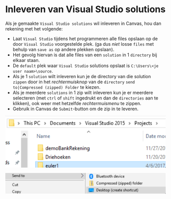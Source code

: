 # Inleveren van Visual Studio solutions

Als je gemaakte `Visual Studio solutions` wil inleveren in Canvas,
hou dan rekening met het volgende:
- Laat `Visual Studio`  tijdens het programmeren alle files opslaan op de door `Visual Studio` voorgestelde plek. (ga dus *niet* losse `files` met behulp van `save as` op andere plekken opslaan).
- Het gevolg hiervan is dat alle files van een `solution` in 1 `directory` bij elkaar staan.
- De `default` plek waar `Visual Studio` solutions opslaat is `C:\Users\<je user naam>\source`.
- Als je 1 `solution` wilt inleveren kun je de directory van die solution `zippen` door in het *rechtermuisknop* van de `directory`  `send to|Compressed (zipped) Folder` te kiezen.
- Als je meerdere `solutions` in 1 zip wilt inleveren kun je er meerdere selecteren (met `ctrl` of `shift` ingedrukt en dan de `directories` aan te klikken), ook weer met hetzelfde *rechtermuismenu* te zippen.
- Gebruik in Canvas de `Submit`-button om de zip in te leveren.

![](figures/defaultDirectoryVS.png "default project directory van Visual Studio")



![](figures/contextmenuzip.png "default project directory van Visual Studio")
